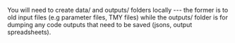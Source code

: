 You will need to create data/ and outputs/ folders locally --- the former is to old input files (e.g parameter files, TMY files) while the outputs/ folder is for dumping any code outputs that need to be saved (jsons, output spreadsheets).
